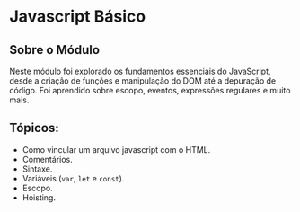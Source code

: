 # Javascript Básico

## Sobre o Módulo

Neste módulo foi explorado os fundamentos essenciais do JavaScript, desde a criação de funções e manipulação do DOM até a depuração de código. Foi aprendido sobre escopo, eventos, expressões regulares e muito mais.

## Tópicos:

- Como vincular um arquivo javascript com o HTML.
- Comentários.
- Sintaxe.
- Variáveis (`var`, `let` e `const`).
- Escopo.
- Hoisting.
